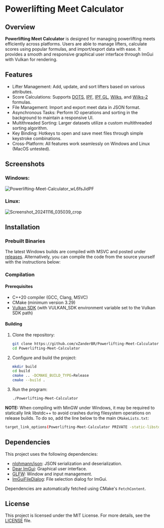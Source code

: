 # Powerlifting Meet Calculator
## Overview
**Powerlifting Meet Calculator** is designed for managing powerlifting meets efficiently across platforms. Users are able to manage lifters, calculate scores using popular formulas, and import/export data with ease. It provides a smooth and responsive graphical user interface through ImGui with Vulkan for rendering.

## Features
- Lifter Management: Add, update, and sort lifters based on various attributes.
- Score Calculations: Supports [DOTS](https://drive.google.com/file/d/1GG22jYL3JaalTUydcigkZNCjddtH-0rv/view), [IPF](https://www.powerlifting.sport/fileadmin/ipf/data/ipf-formula/Models_Evaluation-I-2020.pdf), [IPF GL](https://www.powerlifting.sport/fileadmin/ipf/data/ipf-formula/IPF_GL_Coefficients-2020.pdf), [Wilks](https://www.powerlifting.sport/fileadmin/ipf/data/ipf-formula/Models_Evaluation-I-2020.pdf), and [Wilks-2](https://worldpowerlifting.com/wilks-formula/) formulas.
- File Management: Import and export meet data in JSON format.
- Asynchronous Tasks: Perform IO operations and sorting in the background to maintain a responsive UI.
- Multithreaded Sorting: Larger datasets utilize a custom multithreaded sorting algorithm.
- Key Binding: Hotkeys to open and save meet files through simple keystroke combinations.
- Cross-Platform: All features work seamlessly on Windows and Linux (MacOS untested).

## Screenshots
### Windows:
![Powerlifting-Meet-Calculator_wL6fsJidPF](https://github.com/user-attachments/assets/3e99fd69-2eaa-49db-af12-33b3d7c42e6b)

### Linux:
![Screenshot_20241116_035039_crop](https://github.com/user-attachments/assets/6c603b68-a832-435f-ad7f-9edec464c554)


## Installation

### Prebuilt Binaries
The latest Windows builds are compiled with MSVC and posted under [releases](https://github.com/xZanderBR/Powerlifting-Meet-Calculator/releases). Alternatively, you can compile the code from the source yourself with the instructions below:

### Compilation
#### Prerequisites
- C++20 compiler (GCC, Clang, MSVC)
- CMake (minimum version 3.29)
- [Vulkan SDK](https://vulkan.lunarg.com/) (with VULKAN_SDK environment variable set to the Vulkan SDK path)

#### Building
1. Clone the repository:
   ```bash
   git clone https://github.com/xZanderBR/Powerlifting-Meet-Calculator
   cd Powerlifting-Meet-Calculator
   ```
2. Configure and build the project:
   ```bash
   mkdir build
   cd build
   cmake .. -DCMAKE_BUILD_TYPE=Release
   cmake --build .
   ```
3. Run the program:
   ```bash
   ./Powerlifting-Meet-Calculator
   ```

**NOTE:** When compiling with MinGW under Windows, it may be required to statically link libstdc++ to avoid crashes during filesystem operations on release builds. To do so, add the line below to the main `CMakeLists.txt`:
```bash
target_link_options(Powerlifting-Meet-Calculator PRIVATE -static-libstdc++)
```

## Dependencies
This project uses the following dependencies:
- [nlohmann/json](https://github.com/nlohmann/json): JSON serialization and deserialization.
- [Dear ImGui](https://github.com/ocornut/imgui): Graphical user interface.
- [GLFW](https://github.com/glfw/glfw): Window and input management.
- [ImGuiFileDialog](https://github.com/aiekick/ImGuiFileDialog): File selection dialog for ImGui.

Dependencies are automatically fetched using CMake's `FetchContent`.

## License
This project is licensed under the MIT License. For more details, see the [LICENSE](https://github.com/xZanderBR/Powerlifting-Meet-Calculator/blob/main/LICENSE) file.
